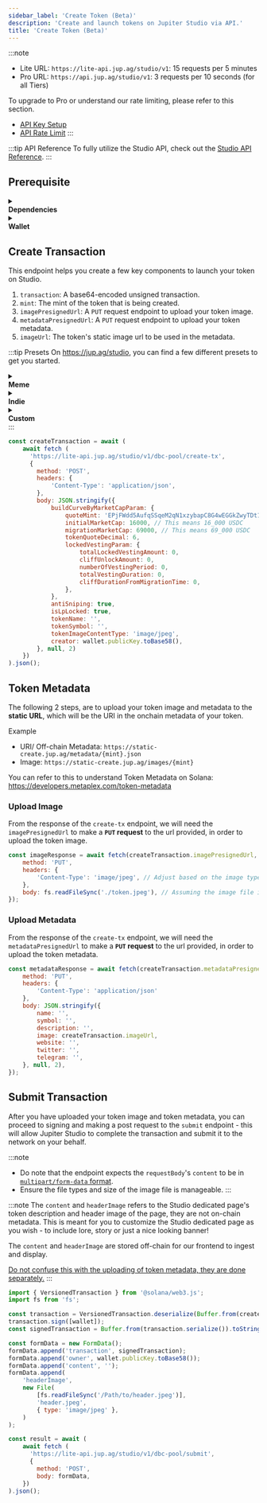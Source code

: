 ```yaml
---
sidebar_label: 'Create Token (Beta)'
description: 'Create and launch tokens on Jupiter Studio via API.'
title: 'Create Token (Beta)'
---
```


<head>
    <title>Create Token (Beta)</title>
    <meta name='twitter:card' content='summary' />
</head>

:::note
- Lite URL: `https://lite-api.jup.ag/studio/v1`: 15 requests per 5 minutes
- Pro URL: `https://api.jup.ag/studio/v1`: 3 requests per 10 seconds (for all Tiers)

To upgrade to Pro or understand our rate limiting, please refer to this section.
- [API Key Setup](/docs/api-setup)
- [API Rate Limit](/docs/api-rate-limit)
:::

:::tip API Reference
To fully utilize the Studio API, check out the [Studio API Reference](/docs/api/studio-api).
:::

## Prerequisite

<details>
    <summary>
        <div>
            <div>
                <b>Dependencies</b>
            </div>
        </div>
    </summary>

```bash
npm install @solana/web3.js@1 # Using v1 of web3.js instead of v2
npm install dotenv # If required for wallet setup
```
</details>

<details>
    <summary>
        <div>
            <div>
                <b>Wallet</b>
            </div>
        </div>
    </summary>

**Set up Development Wallet**

:::note
- You can paste in your private key for testing purposes but this is not recommended for production applications.
- If you want to store your private key in the project directly, you can do it via a `.env` file.
:::

To set up a development wallet via `.env` file, you can use the following script.

```jsx
// index.js
import { Keypair } from '@solana/web3.js';
import dotenv from 'dotenv';
require('dotenv').config();

const wallet = Keypair.fromSecretKey(bs58.decode(process.env.PRIVATE_KEY || ''));
```

```bash
# .env
PRIVATE_KEY=''
```

To set up a development wallet via a wallet generated via [Solana CLI](https://solana.com/docs/intro/installation#solana-cli-basics), you can use the following script.

```jsx
import { Keypair } from '@solana/web3.js';
import fs from 'fs';

const privateKeyArray = JSON.parse(fs.readFileSync('/Path/To/.config/solana/id.json', 'utf8').trim());
const wallet = Keypair.fromSecretKey(new Uint8Array(privateKeyArray));
```
</details>

## Create Transaction

This endpoint helps you create a few key components to launch your token on Studio.

1. `transaction`: A base64-encoded unsigned transaction.
2. `mint`: The mint of the token that is being created.
3. `imagePresignedUrl`: A `PUT` request endpoint to upload your token image.
4. `metadataPresignedUrl`: A `PUT` request endpoint to upload your token metadata.
5. `imageUrl`: The token's static image url to be used in the metadata.

:::tip Presets
On https://jup.ag/studio, you can find a few different presets to get you started.

<details>
    <summary>
        <div>
            <div>
                <b>Meme</b>
            </div>
        </div>
    </summary>
**Great for memes, similar profile to traditional meme launches.**
- People begin buying your token at 16K Market Cap (MC) in USDC.
- It graduates to a Meteora pool at 69K MC.
- Your pool raises ~17.94K USDC before graduation.

```json
buildCurveByMarketCapParam: {
    quoteMint: 'EPjFWdd5AufqSSqeM2qN1xzybapC8G4wEGGkZwyTDt1v',
    initialMarketCap: 16000,
    migrationMarketCap: 69000,
    tokenQuoteDecimal: 6,
    lockedVestingParam: {
        totalLockedVestingAmount: 0,
        cliffUnlockAmount: 0,
        numberOfVestingPeriod: 0,
        totalVestingDuration: 0,
        cliffDurationFromMigrationTime: 0,
    },
},
antiSniping: false,
isLpLocked: true,
tokenName: '',
tokenSymbol: '',
tokenImageContentType: 'image/jpeg',
creator: wallet.publicKey.toBase58(),
```
</details>

<details>
    <summary>
        <div>
            <div>
                <b>Indie</b>
            </div>
        </div>
    </summary>
**For projects ready to take it up a notch. More capital required to bond, but you'll have deeper liquidity and more LP fees when you graduate.**
- People begin buying your token at 32k Market Cap (MC) in USDC.
- It graduates to a Meteora pool at 240k MC.
- Your pool raises ~57.78K USDC before graduation.
- 10% of total supply will be vested daily over 12 months.

```json
buildCurveByMarketCapParam: {
    quoteMint: 'EPjFWdd5AufqSSqeM2qN1xzybapC8G4wEGGkZwyTDt1v',
    initialMarketCap: 32000,
    migrationMarketCap: 240000,
    tokenQuoteDecimal: 6,
    lockedVestingParam: {
        totalLockedVestingAmount: 100000000,
        cliffUnlockAmount: 0,
        numberOfVestingPeriod: 365,
        totalVestingDuration: 31536000,
        cliffDurationFromMigrationTime: 0,
    },
},
antiSniping: true,
isLpLocked: true,
tokenName: '',
tokenSymbol: '',
tokenImageContentType: 'image/jpeg',
creator: wallet.publicKey.toBase58(),
```
</details>

<details>
    <summary>
        <div>
            <div>
                <b>Custom</b>
            </div>
        </div>
    </summary>
Just pass in the parameters you need!
</details>
:::

```jsx
const createTransaction = await (
    await fetch (
      'https://lite-api.jup.ag/studio/v1/dbc-pool/create-tx', 
      {
        method: 'POST',
        headers: {
            'Content-Type': 'application/json',
        },
        body: JSON.stringify({
            buildCurveByMarketCapParam: {
                quoteMint: 'EPjFWdd5AufqSSqeM2qN1xzybapC8G4wEGGkZwyTDt1v', // or SOL or JUP
                initialMarketCap: 16000, // This means 16_000 USDC
                migrationMarketCap: 69000, // This means 69_000 USDC
                tokenQuoteDecimal: 6,
                lockedVestingParam: {
                    totalLockedVestingAmount: 0,
                    cliffUnlockAmount: 0,
                    numberOfVestingPeriod: 0,
                    totalVestingDuration: 0,
                    cliffDurationFromMigrationTime: 0,
                },
            },
            antiSniping: true,
            isLpLocked: true,
            tokenName: '',
            tokenSymbol: '',
            tokenImageContentType: 'image/jpeg',
            creator: wallet.publicKey.toBase58(),
        }, null, 2)
    })
).json();
```

## Token Metadata

The following 2 steps, are to upload your token image and metadata to the **static URL**, which will be the URI in the onchain metadata of your token.

Example
- URI/ Off-chain Metadata: `https://static-create.jup.ag/metadata/{mint}.json`
- Image: `https://static-create.jup.ag/images/{mint}`

You can refer to this to understand Token Metadata on Solana: https://developers.metaplex.com/token-metadata

### Upload Image

From the response of the `create-tx` endpoint, we will need the `imagePresignedUrl` to make a **`PUT` request** to the url provided, in order to upload the token image.

```jsx
const imageResponse = await fetch(createTransaction.imagePresignedUrl, {
    method: 'PUT',
    headers: {
        'Content-Type': 'image/jpeg', // Adjust based on the image type passed in previously
    },
    body: fs.readFileSync('./token.jpeg'), // Assuming the image file is located in the same folder
});
```

### Upload Metadata

From the response of the `create-tx` endpoint, we will need the `metadataPresignedUrl` to make a **`PUT` request** to the url provided, in order to upload the token metadata.

```jsx
const metadataResponse = await fetch(createTransaction.metadataPresignedUrl, {
    method: 'PUT',
    headers: {
        'Content-Type': 'application/json'
    },
    body: JSON.stringify({
        name: '',
        symbol: '',
        description: '',
        image: createTransaction.imageUrl,
        website: '',
        twitter: '',
        telegram: '',
    }, null, 2),
});
```

## Submit Transaction

After you have uploaded your token image and token metadata, you can proceed to signing and making a post request to the `submit` endpoint - this will allow Jupiter Studio to complete the transaction and submit it to the network on your behalf.

:::note
- Do note that the endpoint expects the `requestBody`'s `content` to be in [`multipart/form-data` format](https://developer.mozilla.org/en-US/docs/Web/API/XMLHttpRequest_API/Using_FormData_Objects).
- Ensure the file types and size of the image file is manageable.
:::

:::note
The `content` and `headerImage` refers to the Studio dedicated page's token description and header image of the page, they are not on-chain metadata. This is meant for you to customize the Studio dedicated page as you wish - to include lore, story or just a nice looking banner!

The `content` and `headerImage` are stored off-chain for our frontend to ingest and display.

[Do not confuse this with the uploading of token metadata, they are done separately.](#token-metadata)
:::

```jsx
import { VersionedTransaction } from '@solana/web3.js';
import fs from 'fs';

const transaction = VersionedTransaction.deserialize(Buffer.from(createTransaction.transaction, 'base64'));
transaction.sign([wallet]);
const signedTransaction = Buffer.from(transaction.serialize()).toString('base64');

const formData = new FormData();
formData.append('transaction', signedTransaction);
formData.append('owner', wallet.publicKey.toBase58());
formData.append('content', '');
formData.append(
    'headerImage',
    new File(
        [fs.readFileSync('/Path/to/header.jpeg')],
        'header.jpeg',
        { type: 'image/jpeg' },
    )
);

const result = await (
    await fetch (
      'https://lite-api.jup.ag/studio/v1/dbc-pool/submit', 
      {
        method: 'POST',
        body: formData,
    })
).json();
```
